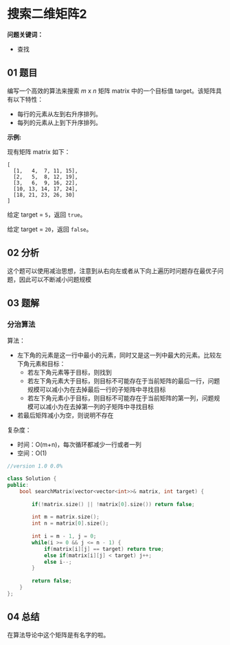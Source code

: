 # 搜索二维矩阵2
**问题关键词：**

- 查找

## 01 题目

编写一个高效的算法来搜索 *m* x *n* 矩阵 matrix 中的一个目标值 target。该矩阵具有以下特性：

- 每行的元素从左到右升序排列。
- 每列的元素从上到下升序排列。

**示例:**

现有矩阵 matrix 如下：

```
[
  [1,   4,  7, 11, 15],
  [2,   5,  8, 12, 19],
  [3,   6,  9, 16, 22],
  [10, 13, 14, 17, 24],
  [18, 21, 23, 26, 30]
]
```

给定 target = `5`，返回 `true`。

给定 target = `20`，返回 `false`。

## 02 分析

这个题可以使用减治思想，注意到从右向左或者从下向上遍历时问题存在最优子问题，因此可以不断减小问题规模

## 03 题解

### 分治算法

算法：

- 左下角的元素是这一行中最小的元素，同时又是这一列中最大的元素。比较左下角元素和目标： 
  - 若左下角元素等于目标，则找到
  - 若左下角元素大于目标，则目标不可能存在于当前矩阵的最后一行，问题规模可以减小为在去掉最后一行的子矩阵中寻找目标
  - 若左下角元素小于目标，则目标不可能存在于当前矩阵的第一列，问题规模可以减小为在去掉第一列的子矩阵中寻找目标
- 若最后矩阵减小为空，则说明不存在

复杂度：

- 时间：O(m+n)，每次循环都减少一行或者一列
- 空间：O(1)

```c++
//version 1.0 0.0%

class Solution {
public:
    bool searchMatrix(vector<vector<int>>& matrix, int target) {
        
        if(!matrix.size() || !matrix[0].size()) return false;
        
        int m = matrix.size();
        int n = matrix[0].size();
        
        int i = m - 1, j = 0;
        while(i >= 0 && j <= n - 1) {
            if(matrix[i][j] == target) return true;
            else if(matrix[i][j] < target) j++;
            else i--;
        }
        
        return false;
    }
};
```

## 04 总结

在算法导论中这个矩阵是有名字的啦。